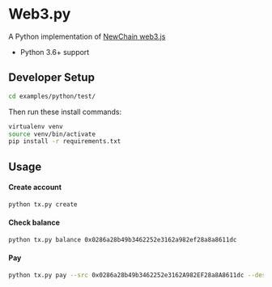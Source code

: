 # Web3.py

A Python implementation of [NewChain web3.js](https://github.com/newtonproject/newchain-web3.js)

* Python 3.6+ support

## Developer Setup

```bash
cd examples/python/test/
```

Then run these install commands:

```bash
virtualenv venv
source venv/bin/activate
pip install -r requirements.txt
```

## Usage

#### Create account
```bash
python tx.py create
```

#### Check balance
```bash
python tx.py balance 0x0286a28b49b3462252e3162a982ef28a8a8611dc
```

#### Pay
```bash
python tx.py pay --src 0x0286a28b49b3462252e3162A982EF28a8A8611dc --dest 0x97549E368AcaFdCAE786BB93D98379f1D1561a29 --value 1 --rpc https://devnet.newchain.cloud.diynova.com --value 100
```